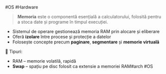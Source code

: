 #OS #Hardware

> **Memoria** este o componentă esențială a calculatorului, folosită pentru a stoca date și programe în timpul execuției.

- Sistemul de operare gestionează memoria RAM prin alocare și eliberare
- Oferă **izolare** între procese și protecție a datelor
- Folosește concepte precum **paginare**, **segmentare** și **memorie virtuală**

🧠 Tipuri:
- RAM – memorie volatilă, rapidă
- **Swap** – spațiu pe disc folosit ca extensie a memoriei RAM#arch #OS 